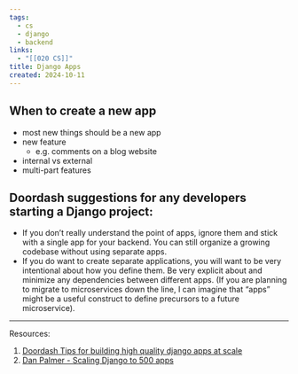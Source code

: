 ```yaml
---
tags:
  - cs
  - django
  - backend
links:
  - "[[020 CS]]"
title: Django Apps
created: 2024-10-11
---
```


## When to create a new app

- most new things should be a new app
- new feature
    - e.g. comments on a blog website
- internal vs external
- multi-part features

## Doordash suggestions for any developers starting a Django project:

- If you don’t really understand the point of apps, ignore them and stick with a single app for your backend. You can still organize a growing codebase without using separate apps.
- If you do want to create separate applications, you will want to be very intentional about how you define them. Be very explicit about and minimize any dependencies between different apps. (If you are planning to migrate to microservices down the line, I can imagine that “apps” might be a useful construct to define precursors to a future microservice).

---

Resources:

1. [Doordash Tips for building high quality django apps at scale](https://doordash.engineering/2017/05/15/tips-for-building-high-quality-django-apps-at-scale/)
2. [Dan Palmer - Scaling Django to 500 apps](https://www.youtube.com/watch?v=NsHo-kThlqI&t=754s&ab_channel=DjangoConUS)
